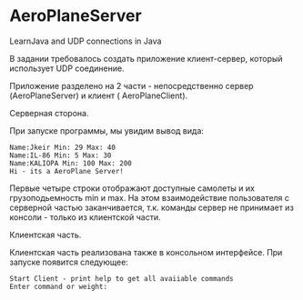 # AeroPlaneServer
LearnJava and UDP connections in Java

В задании требовалось создать приложение клиент-сервер, который использует UDP соединение. 

Приложение разделено на 2 части - непосредственно сервер (AeroPlaneServer) и клиент ( AeroPlaneClient).

Серверная сторона.

При запуске программы, мы увидим вывод вида:
```
Name:Jkeir Min: 29 Max: 40 
Name:IL-86 Min: 5 Max: 30 
Name:KALIOPA Min: 100 Max: 200 
Hi - its a AeroPlane Server!
```
Первые четыре строки отображают доступные самолеты и их грузоподьемность min и max.
На этом взаимодействие пользователя с серверной частью заканчивается,
т.к. команды сервер не принимает из консоли - только из клиентской части.

Клиентская часть.

Клиентская часть реализована также в консольном интерфейсе. 
При запуске появится следующее:
```
Start Client - print help to get all avaiiable commands
Enter command or weight:
```


